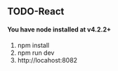 ## TODO-React

#### You have node installed at v4.2.2+

1. npm install
2. npm run dev
3. http://locahost:8082
